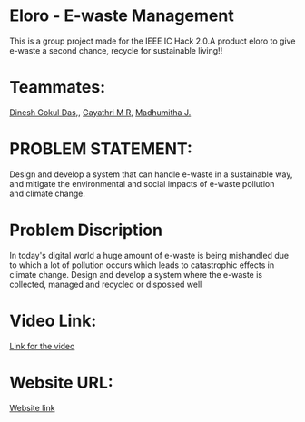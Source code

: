 <h1>Eloro - E-waste Management</h1>
This is a group project made for the IEEE IC Hack 2.0.A product eloro to give e-waste a second chance, recycle for sustainable living!!

<h1>Teammates:</h1> 
<a href="https://github.com/Dinidigo">Dinesh Gokul Das,</a>,
<a href="https://github.com/Gayathri180102">Gayathri M R,</a>
<a href="https://github.com/madhumithaj15">Madhumitha J.</a>

<h1>PROBLEM STATEMENT:</h1>
Design and develop a system that can handle e-waste in a sustainable way, and mitigate the environmental and social impacts of e-waste pollution and climate change.

<h1>Problem Discription</h1>
In today's digital world a huge amount of e-waste is being mishandled due to which a lot of pollution occurs which leads to catastrophic effects in climate change. 
Design and develop a system where the e-waste is collected, managed and recycled or dispossed well

<h1>Video Link:</h1>
<a href="https://drive.google.com/drive/folders/10HaltN4YoLig-aObd-GX9yZk9DsnrKBJ">Link for the video</a>

<h1>Website URL:</h1>
<a href="https://saiharichandan.github.io/eloro/index.html">Website link</a>


  
